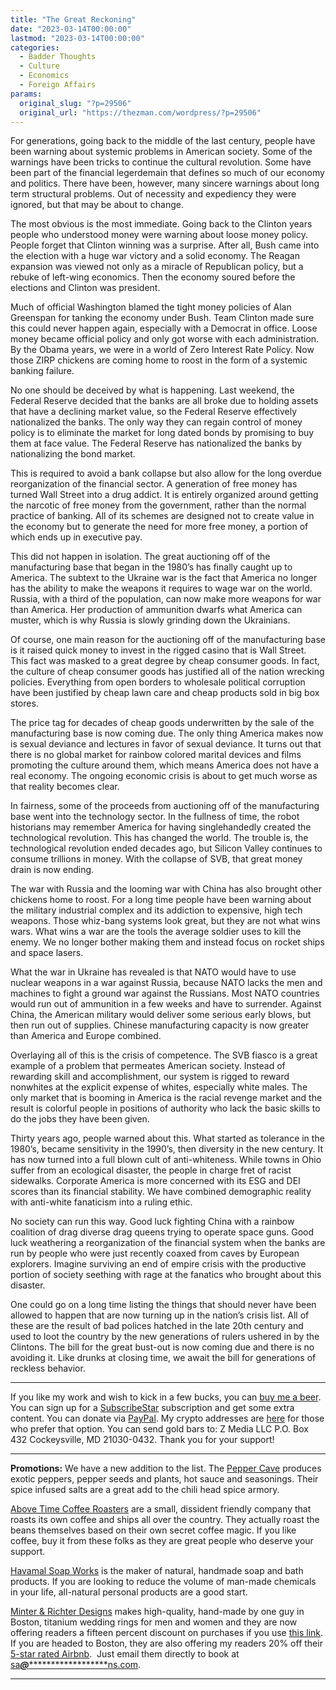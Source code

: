 ```yaml
---
title: "The Great Reckoning"
date: "2023-03-14T00:00:00"
lastmod: "2023-03-14T00:00:00"
categories:
  - Badder Thoughts
  - Culture
  - Economics
  - Foreign Affairs
params:
  original_slug: "?p=29506"
  original_url: "https://thezman.com/wordpress/?p=29506"
---
```


For generations, going back to the middle of the last century, people
have been warning about systemic problems in American society. Some of
the warnings have been tricks to continue the cultural revolution. Some
have been part of the financial legerdemain that defines so much of our
economy and politics. There have been, however, many sincere warnings
about long term structural problems. Out of necessity and expediency
they were ignored, but that may be about to change.

The most obvious is the most immediate. Going back to the Clinton years
people who understood money were warning about loose money policy.
People forget that Clinton winning was a surprise. After all, Bush came
into the election with a huge war victory and a solid economy. The
Reagan expansion was viewed not only as a miracle of Republican policy,
but a rebuke of left-wing economics. Then the economy soured before the
elections and Clinton was president.

Much of official Washington blamed the tight money policies of Alan
Greenspan for tanking the economy under Bush. Team Clinton made sure
this could never happen again, especially with a Democrat in office.
Loose money became official policy and only got worse with each
administration. By the Obama years, we were in a world of Zero Interest
Rate Policy. Now those ZIRP chickens are coming home to roost in the
form of a systemic banking failure.

No one should be deceived by what is happening. Last weekend, the
Federal Reserve decided that the banks are all broke due to holding
assets that have a declining market value, so the Federal Reserve
effectively nationalized the banks. The only way they can regain control
of money policy is to eliminate the market for long dated bonds by
promising to buy them at face value. The Federal Reserve has
nationalized the banks by nationalizing the bond market.

This is required to avoid a bank collapse but also allow for the long
overdue reorganization of the financial sector. A generation of free
money has turned Wall Street into a drug addict. It is entirely
organized around getting the narcotic of free money from the government,
rather than the normal practice of banking. All of its schemes are
designed not to create value in the economy but to generate the need for
more free money, a portion of which ends up in executive pay.

This did not happen in isolation. The great auctioning off of the
manufacturing base that began in the 1980’s has finally caught up to
America. The subtext to the Ukraine war is the fact that America no
longer has the ability to make the weapons it requires to wage war on
the world. Russia, with a third of the population, can now make more
weapons for war than America. Her production of ammunition dwarfs what
America can muster, which is why Russia is slowly grinding down the
Ukrainians.

Of course, one main reason for the auctioning off of the manufacturing
base is it raised quick money to invest in the rigged casino that is
Wall Street. This fact was masked to a great degree by cheap consumer
goods. In fact, the culture of cheap consumer goods has justified all of
the nation wrecking policies. Everything from open borders to wholesale
political corruption have been justified by cheap lawn care and cheap
products sold in big box stores.

The price tag for decades of cheap goods underwritten by the sale of the
manufacturing base is now coming due. The only thing America makes now
is sexual deviance and lectures in favor of sexual deviance. It turns
out that there is no global market for rainbow colored marital devices
and films promoting the culture around them, which means America does
not have a real economy. The ongoing economic crisis is about to get
much worse as that reality becomes clear.

In fairness, some of the proceeds from auctioning off of the
manufacturing base went into the technology sector. In the fullness of
time, the robot historians may remember America for having
singlehandedly created the technological revolution. This has changed
the world. The trouble is, the technological revolution ended decades
ago, but Silicon Valley continues to consume trillions in money. With
the collapse of SVB, that great money drain is now ending.

The war with Russia and the looming war with China has also brought
other chickens home to roost. For a long time people have been warning
about the military industrial complex and its addiction to expensive,
high tech weapons. Those whiz-bang systems look great, but they are not
what wins wars. What wins a war are the tools the average soldier uses
to kill the enemy. We no longer bother making them and instead focus on
rocket ships and space lasers.

What the war in Ukraine has revealed is that NATO would have to use
nuclear weapons in a war against Russia, because NATO lacks the men and
machines to fight a ground war against the Russians. Most NATO countries
would run out of ammunition in a few weeks and have to surrender.
Against China, the American military would deliver some serious early
blows, but then run out of supplies. Chinese manufacturing capacity is
now greater than America and Europe combined.

Overlaying all of this is the crisis of competence. The SVB fiasco is a
great example of a problem that permeates American society. Instead of
rewarding skill and accomplishment, our system is rigged to reward
nonwhites at the explicit expense of whites, especially white males. The
only market that is booming in America is the racial revenge market and
the result is colorful people in positions of authority who lack the
basic skills to do the jobs they have been given.

Thirty years ago, people warned about this. What started as tolerance in
the 1980’s, became sensitivity in the 1990’s, then diversity in the new
century. It has now turned into a full blown cult of anti-whiteness.
While towns in Ohio suffer from an ecological disaster, the people in
charge fret of racist sidewalks. Corporate America is more concerned
with its ESG and DEI scores than its financial stability. We have
combined demographic reality with anti-white fanaticism into a ruling
ethic.

No society can run this way. Good luck fighting China with a rainbow
coalition of drag diverse drag queens trying to operate space guns. Good
luck weathering a reorganization of the financial system when the banks
are run by people who were just recently coaxed from caves by European
explorers. Imagine surviving an end of empire crisis with the productive
portion of society seething with rage at the fanatics who brought about
this disaster.

One could go on a long time listing the things that should never have
been allowed to happen that are now turning up in the nation’s crisis
list. All of these are the result of bad polices hatched in the late
20th century and used to loot the country by the new generations of
rulers ushered in by the Clintons. The bill for the great bust-out is
now coming due and there is no avoiding it. Like drunks at closing time,
we await the bill for generations of reckless behavior.

------------------------------------------------------------------------

If you like my work and wish to kick in a few bucks, you can
<a href="https://www.buymeacoffee.com/mujolulu" rel="noopener"
target="_blank">buy me a beer</a>. You can sign up for a
<a href="https://www.subscribestar.com/the-z-blog" rel="noopener"
target="_blank">SubscribeStar</a> subscription and get some extra
content. You can donate via <a
href="https://www.paypal.com/donate/?cmd=_s-xclick&amp;hosted_button_id=UDAS2Q8JYA6CN&amp;source=url"
rel="noopener" target="_blank">PayPal</a>. My crypto addresses are
<a href="https://thezman.com/wordpress/?page_id=22713" rel="noopener"
target="_blank">here</a> for those who prefer that option. You can send
gold bars to: Z Media LLC P.O. Box 432 Cockeysville, MD 21030-0432.
Thank you for your support!

------------------------------------------------------------------------

**Promotions:** We have a new addition to the list. The
<a href="https://peppercave.com/shop/ols/products" rel="noopener"
target="_blank">Pepper Cave</a> produces exotic peppers, pepper seeds
and plants, hot sauce and seasonings. Their spice infused salts are a
great add to the chili head spice armory.

<a href="https://abovetimecoffee.com/" rel="noopener"
target="_blank">Above Time Coffee Roasters</a> are a small, dissident
friendly company that roasts its own coffee and ships all over the
country. They actually roast the beans themselves based on their own
secret coffee magic. If you like coffee, buy it from these folks as they
are great people who deserve your support.

<a href="https://havamalsoapworks.com/" rel="noopener"
target="_blank">Havamal Soap Works</a> is the maker of natural, handmade
soap and bath products. If you are looking to reduce the volume of
man-made chemicals in your life, all-natural personal products are a
good start.

<a href="https://www.minterandrichterdesigns.com/"
rel="noreferrer nofollow noopener" target="_blank">Minter &amp; Richter
Designs</a> makes high-quality, hand-made by one guy in Boston, titanium
wedding rings for men and women and they are now offering readers a
fifteen percent discount on purchases if you use
<a href="https://www.minterandrichterdesigns.com/discount/ZMAN"
rel="noreferrer nofollow noopener" target="_blank">this link</a>.
<span class="highlight"><span class="colour"><span class="font"><span class="size">If
you are headed to Boston, they are also offering my readers 20% off
their <a
href="https://www.airbnb.com/users/7988017/listings?user_id=7988017&amp;s=3"
rel="noopener noreferrer" target="_blank">5-star rated Airbnb</a>.  Just
email them directly to book at
<a href="mailto:sa***@*********************ns.com"
data-original-string="yVwnH6YcAE9hEYhfdSgDZA==cb79WeDFocL9+LIbRJ4Zz4ZyCGasGfyz3Rbe1q4D9w6L76ZOUn1I99rLmG9UESi2hAc"><span
class="apbct-email-encoder"
data-original-string="Wp2UZJjxCZVIDOAgnfHNPg==cb7QhAjv/2pqyyMAeq1nT0WoHIbmS26cGtLrhvdcJiwhbkm7ekAVCR1UMsoUjrFIvhv"
title="This contact has been encoded by Anti-Spam by CleanTalk. Click to decode. To finish the decoding make sure that JavaScript is enabled in your browser.">sa<span
class="apbct-blur">***</span>@<span
class="apbct-blur">*********************</span>ns.com</span></a>.</span></span></span></span>

------------------------------------------------------------------------
